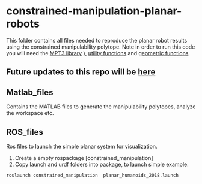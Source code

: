# constrained-manipulation-planar-robots
This folder contains all files needed to reproduce the planar robot results using the constrained
manipulability polytope. Note in order to run this code you will need the [MPT3 library](https://www.mpt3.org/) ), [utility functions](https://github.com/philip-long/MATLAB/tree/master/UtilityFunctions) and [geometric functions](https://github.com/philip-long/MATLAB/tree/master/GeometricFunctions)  

## Future updates to this repo will be [here](https://github.com/philip-long/constrained_manipulation)

## Matlab_files
Contains the MATLAB files to generate the manipulability polytopes, analyze the workspace etc.

## ROS_files
Ros files to launch the simple planar system for visualization.

  1. Create a empty rospackage [constrained_manipulation]
  2. Copy launch and urdf folders into package, to launch simple example:

```
roslaunch constrained_manipulation  planar_humanoids_2018.launch 
```

## 